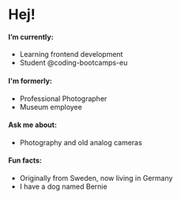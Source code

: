 # Hej!


#### I’m currently:
- Learning frontend development 
- Student @coding-bootcamps-eu

#### I'm formerly:
- Professional Photographer
- Museum employee 

#### Ask me about:
- Photography and old analog cameras

#### Fun facts:
- Originally from Sweden, now living in Germany
- I have a dog named Bernie

